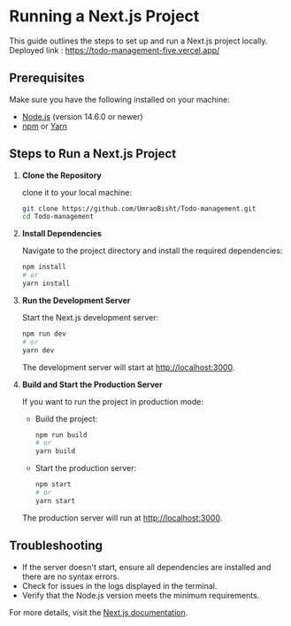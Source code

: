# Running a Next.js Project

This guide outlines the steps to set up and run a Next.js project locally.
Deployed link : https://todo-management-five.vercel.app/

## Prerequisites

Make sure you have the following installed on your machine:

- [Node.js](https://nodejs.org/) (version 14.6.0 or newer)
- [npm](https://www.npmjs.com/) or [Yarn](https://yarnpkg.com/)

## Steps to Run a Next.js Project

1. **Clone the Repository**

   clone it to your local machine:

   ```bash
   git clone https://github.com/UmraoBisht/Todo-management.git
   cd Todo-management
   ```

2. **Install Dependencies**

   Navigate to the project directory and install the required dependencies:

   ```bash
   npm install
   # or
   yarn install
   ```

3. **Run the Development Server**

   Start the Next.js development server:

   ```bash
   npm run dev
   # or
   yarn dev
   ```

   The development server will start at [http://localhost:3000](http://localhost:3000).

4. **Build and Start the Production Server**

   If you want to run the project in production mode:

   - Build the project:

     ```bash
     npm run build
     # or
     yarn build
     ```

   - Start the production server:

     ```bash
     npm start
     # or
     yarn start
     ```

   The production server will run at [http://localhost:3000](http://localhost:3000).


## Troubleshooting

- If the server doesn't start, ensure all dependencies are installed and there are no syntax errors.
- Check for issues in the logs displayed in the terminal.
- Verify that the Node.js version meets the minimum requirements.

For more details, visit the [Next.js documentation](https://nextjs.org/docs).
